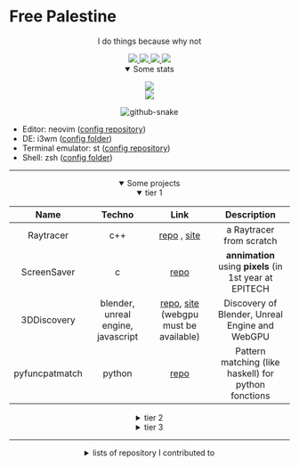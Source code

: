 
# Free Palestine

<p align='center'>
  I do things because why not
</p>

<div align="center">
  <a href="https://www.epitech.eu">
      <img src="https://saverio976.github.io/Saverio976/EPITECH.svg">
  </a>

  <a href="https://www.hw.ac.uk/">
      <img src="https://saverio976.github.io/Saverio976/HERIOTWATT.svg">
  </a>

  <a href="https://github.com/PoCInnovation">
      <img src="https://saverio976.github.io/Saverio976/POCINNOVATION.svg">
  </a>

  <a href="https://github.com/X-R-G-B">
      <img src="https://saverio976.github.io/Saverio976/XLRGB.svg">
  </a>
</div>

<details align='center' open>
  <summary>Some stats</summary>

<p align='center'>
  <img src="https://github-readme-stats.vercel.app/api?username=Saverio976&show_icons=true&count_private=true&theme=transparent&showicons=true" />
  <br/>
  <img src="https://github-readme-stats.vercel.app/api/top-langs/?username=Saverio976&&count_private=true&theme=transparent&layout=compact&langs_count=6" />
</p>

<p align='center'>
  <picture>
    <source media="(prefers-color-scheme: dark)" srcset="https://saverio976.github.io/Saverio976/github-snake-dark.svg" />
    <source media="(prefers-color-scheme: light)" srcset="https://saverio976.github.io/Saverio976/github-snake.svg" />
    <img alt="github-snake" src="github-snake.svg" />
  </picture>
</p>

</details>

- Editor: neovim ([config repository](https://github.com/Saverio976/nvim))
- DE: i3wm ([config folder](https://github.com/Saverio976/dotfiles/tree/main/.config/i3))
- Terminal emulator: st ([config repository](https://github.com/Saverio976/st-flexipatch))
- Shell: zsh ([config folder](https://github.com/Saverio976/dotfiles/tree/main/.config/zsh))

------------------------------------------------------------------------------------

<details align='center' open>
  <summary>Some projects</summary>

<details align='center' open>
  <summary>tier 1</summary>

<div align="center">

| Name | Techno | Link | Description |
|:---:|:---:|:---:|:---:|
|Raytracer              | c++                       | [repo](https://github.com/Saverio976/Raytracer) , [site](https://saverio976.github.io/Raytracer)                              | a Raytracer from scratch |
|ScreenSaver            | c                         | [repo](https://github.com/Saverio976/ScreenSaver)                                                                             | **annimation** using **pixels** (in 1st year at EPITECH |
|3DDiscovery            | blender, unreal engine, javascript | [repo](https://github.com/Saverio976/3DDiscovery), [site](https://saverio976.github.io/3DDiscovery/) (webgpu must be available) | Discovery of Blender, Unreal Engine and WebGPU |
|pyfuncpatmatch         | python                    | [repo](https://github.com/Saverio976/pyfuncpatmatch)                                                                          | Pattern matching (like haskell) for python fonctions |

</div>

</details>

<details align='center'>
  <summary>tier 2</summary>

<div align="center">

| Name | Techno | Link | Description |
|:---:|:---:|:---:|:---:|
|telescope-cross-live-grep.nvim | lua, neovim       | [repo](https://github.com/Saverio976/telescope-cross-live-grep.nvim/)                                                         | cross platform telescope live_grep in neovim |
|NorMatrix              | python, regex             | [repo](https://github.com/Saverio976/NorMatrix) , [norma2](https://github.com/X-R-G-B/norma2)                                 | check the epitech **C coding style** |
|FlashBackToTheFuture   | c                         | [repo](https://github.com/X-R-G-B/FlashBackToTheFuture) , [site](https://x-r-g-b.github.io/html/creation_popup/fbttf.html)    | the best **RPG** ever made (/s) (in 1st year at EPITECH) |
|vmake-vsh              | v                         | [repo](https://github.com/Saverio976/vmake-vsh)                                                                               | Simple build script in vlang/v |

</div>

</details>

<details align='center'>
  <summary>tier 3</summary>

<div align="center">

| Name | Techno | Link | Description |
|:---:|:---:|:---:|:---:|
|music.nvim             | lua, neovim, mpv          | [repo](https://github.com/Saverio976/music.nvim)                                                                              | **music/video** in **neovim** (parser around `mpv`) |
|Chat-App-TUI           | python                    | [repo](https://github.com/Saverio976/Chat-App-TUI)                                                                            | **chat** with **people** in **terminal** |

</div>

</details>

</details>

------------------------------------------------------------------------------------
<details align='center'>
  <summary>lists of repository I contributed to</summary>

<div align="center">

| |
|:---:|
| [github.com/PodsAdminSystemEpitechToulouse/Workshop-DockerLight](https://github.com/PodsAdminSystemEpitechToulouse/Workshop-DockerLight) |
| [github.com/PodsAdminSystemEpitechToulouse/ws-git-github](https://github.com/PodsAdminSystemEpitechToulouse/ws-git-github) |
| [github.com/PoCInnovation/alumi](https://github.com/PoCInnovation/alumi) |
| [github.com/facebook/zstd/pull/3795](https://github.com/facebook/zstd/pull/3795) |
| [github.com/vlang/v/pull/19224](https://github.com/vlang/v/pull/19224) |
| [github.com/ansible-collections/community.general/pull/8037](https://github.com/ansible-collections/community.general/pull/8037) |
| [github.com/BenjosBourge/Arcade-MarioKart](https://github.com/BenjosBourge/Arcade-MarioKart/pull/1) |
| [github.com/YanMinChan/DataAnalysis_Tkinter](https://github.com/YanMinChan/DataAnalysis_Tkinter) |

</div>

</details>
